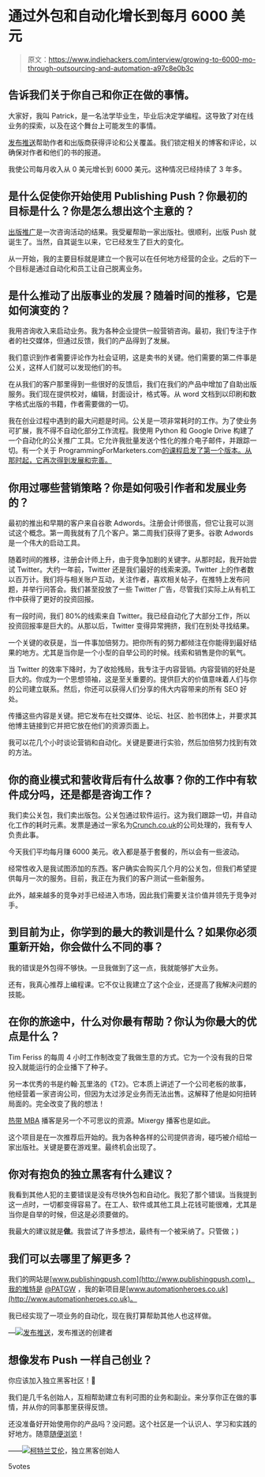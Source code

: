# 通过外包和自动化增长到每月 6000 美元

> 原文：<https://www.indiehackers.com/interview/growing-to-6000-mo-through-outsourcing-and-automation-a97c8e0b3c>

## 告诉我们关于你自己和你正在做的事情。

大家好，我叫 Patrick，是一名法学毕业生，毕业后决定学编程。这导致了对在线业务的探索，以及在这个舞台上可能发生的事情。

[发布推送](http://www.publishingpush.com)帮助作者和出版商获得评论和公关覆盖。我们锁定相关的博客和评论，以确保对作者和他们的书的报道。

我使公司每月收入从 0 美元增长到 6000 美元。这种情况已经持续了 3 年多。

## 是什么促使你开始使用 Publishing Push？你最初的目标是什么？你是怎么想出这个主意的？

[出版推广](http://www.publishingpush.com)是一次咨询活动的结果。我受雇帮助一家出版社。很顺利，出版 Push 就诞生了。当然，自其诞生以来，它已经发生了巨大的变化。

从一开始，我的主要目标就是建立一个我可以在任何地方经营的企业。之后的下一个目标是通过自动化和员工让自己脱离业务。

## 是什么推动了出版事业的发展？随着时间的推移，它是如何演变的？

我用咨询收入来启动业务。我为各种企业提供一般营销咨询。最初，我们专注于作者的社交媒体，但通过反馈，我们的产品得到了发展。

我们意识到作者需要评论作为社会证明，这是卖书的关键。他们需要的第二件事是公关，这样人们就可以发现他们的书。

在从我们的客户那里得到一些很好的反馈后，我们在我们的产品中增加了自助出版服务。我们现在提供校对，编辑，封面设计，格式等。从 word 文档到以印刷和数字格式出版的书籍，作者需要做的一切。

我在创业过程中遇到的最大问题是时间。公关是一项非常耗时的工作。为了使业务可扩展，我不得不自动化部分工作流程。我使用 Python 和 Google Drive 构建了一个自动化的公关推广工具。它允许我批量发送个性化的推介电子邮件，并跟踪一切。有一个关于 ProgrammingForMarketers.com[的课程启发了第一个版本。从那时起，它再次得到发展和完善。](http://www.programmingformarketers.com)

## 你用过哪些营销策略？你是如何吸引作者和发展业务的？

最初的推出和早期的客户来自谷歌 Adwords。注册会计师很高，但它让我可以测试这个概念。第一周我就有了几个客户。第二周我们获得了更多。谷歌 Adwords 是一个伟大的启动工具。

随着时间的推移，注册会计师上升，由于竞争加剧的关键字。从那时起，我开始尝试 Twitter。大约一年前，Twitter 还是我们最好的线索来源。Twitter 上的作者数以百万计。我们将与相关账户互动，关注作者，喜欢相关帖子，在推特上发布问题，并举行问答会。我们甚至投放了一些 Twitter 广告，尽管我们实际上从有机工作中获得了更好的投资回报。

有一段时间，我们 80%的线索来自 Twitter。我已经自动化了大部分工作，所以投资回报率是巨大的。从那以后，Twitter 变得异常拥挤，我们在别处寻找结果。

一个关键的收获是，当一件事加倍努力。把你所有的努力都倾注在你能得到最好结果的地方。尤其是当你是一个小型的自举公司的时候。线索和销售是你的氧气。

当 Twitter 的效率下降时，为了收拾残局，我专注于内容营销。内容营销的好处是巨大的。你成为一个思想领袖，这是至关重要的。提供巨大的价值意味着人们与你的公司建立联系。然后，你还可以获得人们分享的伟大内容带来的所有 SEO 好处。

传播这些内容是关键。把它发布在社交媒体、论坛、社区、脸书团体上，并要求其他博主链接到它并把它放在他们的资源页面上。

我可以花几个小时谈论营销和自动化。关键是要进行实验，然后加倍努力找到有效的方法。

## 你的商业模式和营收背后有什么故事？你的工作中有软件成分吗，还是都是咨询工作？

我们卖公关包，我们卖出版包。公关包通过软件运行。这为我们跟踪一切，并自动化工作的耗时元素。发票是通过一家名为[Crunch.co.uk](http://crunch.co.uk)的公司处理的，我有专人负责此事。

今天我们平均每月赚 6000 美元。收入都是基于套餐的，所以会有一些波动。

经常性收入是我试图添加的东西。客户确实会购买几个月的公关包，但我们希望提供每月一次的服务。目前，我正在为我们的客户测试一些新服务。

此外，越来越多的竞争对手已经进入市场，因此我们需要关注价值并领先于竞争对手。

## 到目前为止，你学到的最大的教训是什么？如果你必须重新开始，你会做什么不同的事？

我的错误是外包得不够快。一旦我做到了这一点，我就能够扩大业务。

还有，我真心推荐上编程课。它不仅让我建立了这个企业，还提高了我解决问题的技能。

## 在你的旅途中，什么对你最有帮助？你认为你最大的优点是什么？

Tim Feriss 的每周 4 小时工作制改变了我做生意的方式。它为一个没有我的日常投入就能运行的企业播下了种子。

另一本优秀的书是约翰·瓦里洛的《T2》。它本质上讲述了一个公司老板的故事，他经营着一家咨询公司，但因为太过涉足业务而无法出售。这解释了他是如何扭转局面的。完全改变了我的想法！

[热带 MBA](http://www.tropicalmba.com/podcasts/) 播客是另一个不可思议的资源。Mixergy 播客也是如此。

这个项目是在一次推荐后开始的。我为各种各样的公司提供咨询，碰巧被介绍给一家出版社。关键是要在游戏里。最终机会出现了。

## 你对有抱负的独立黑客有什么建议？

我看到其他人犯的主要错误是没有尽快外包和自动化。我犯了那个错误。当我提到这一点时，一切都变得容易了。在工人、软件或其他工具上花钱可能很难，尤其是当你是自举的时候，但这是必须要做的。

我最大的建议就是**做**。我尝试了许多想法，最终有一个被采纳了。只管做；)

## 我们可以去哪里了解更多？

我们的网站是[www.publishingpush.com](http://www.publishingpush.com)，我的推特是 [@PATGW](https://twitter.com/PATGW) ，我的新项目是[www.automationheroes.co.uk](http://www.automationheroes.co.uk)。

我已经实现了一项业务的自动化，现在我打算帮助其他人也这样做。

—[<picture id="ember8118983" class="user-avatar ember-view user-link__avatar">![](img/82bd3bb4769a3aa1cd13889ee7c0fa91.png)</picture>发布推送](/PublishingPush?id=EWXXFiIZTNRMgzh2SutneglBbvN2)，发布推送的创建者

## 想像发布 Push 一样自己创业？

你应该加入独立黑客社区！🤗

我们是几千名创始人，互相帮助建立有利可图的业务和副业。来分享你正在做的事情，并从你的同事那里获得反馈。

还没准备好开始使用你的产品吗？没问题。这个社区是一个认识人、学习和实践的好地方。随意[随便浏览](/)！

——[<picture id="ember8118988" class="user-avatar ember-view user-link__avatar">![](img/82bd3bb4769a3aa1cd13889ee7c0fa91.png)</picture>柯特兰艾伦](/csallen?id=ibTLPyjwVebnZjMGKvz6ztarnuV2)，独立黑客创始人

5votes